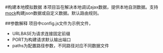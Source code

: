 #构建本地模拟数据
本项目旨在解决本地调试ajax数据，提供本地自测数据。支持<a href="http://mockjs.com/" target="_blank">mock</a>构建json数据或自定义数据。默认路由规则。

##参数解释
项目中config.js文件为示例文件，
* URLBASE为请求连接固定前缀
* PORT为构建请求默认输出端口
* paths为配置路径参数，不同路径对应不同数据文件